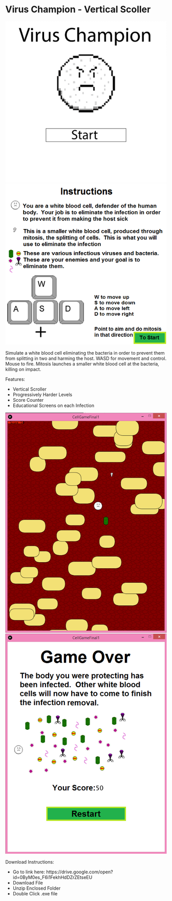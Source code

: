 # Virus Champion - Vertical Scoller #

![alt tag](https://github.com/KRagula/Programming-II-Portfolio/blob/master/VirusChampion/Screenshots/TitleScreen.png)
![alt tag](https://github.com/KRagula/Programming-II-Portfolio/blob/master/VirusChampion/Screenshots/InstructionScreen.png)

Simulate a white blood cell eliminating the bacteria in order to prevent them from splitting in two and harming the host.  WASD for movement and control.  Mouse to fire.  Mitosis launches a smaller white blood cell at the bacteria, killing on impact.

Features:
<ul>
<li> Vertical Scroller</li>
<li> Progressively Harder Levels</li>
<li> Score Counter</li>
<li> Educational Screens on each Infection</li>
</ul>

![alt tag](https://github.com/KRagula/Programming-II-Portfolio/blob/master/VirusChampion/Screenshots/Cellsgame.png)
![alt tag](https://github.com/KRagula/Programming-II-Portfolio/blob/master/VirusChampion/Screenshots/Cellsend.png)


Download Instructions:
<ul>
<li> Go to link here: https://drive.google.com/open?id=0ByM0es_F6i1FekhHdDZrZEtseEU</li>
<li> Download File</li>
<li> Unzip Enclosed Folder</li>
<li> Double Click .exe file</li>
</ul>
